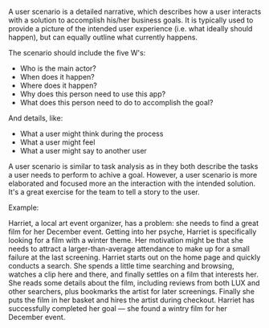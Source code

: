 A user scenario is a detailed narrative, which describes how a user interacts with a solution to accomplish his/her business goals. It is typically used to provide a picture of the intended user experience (i.e. what ideally should happen), but can equally outline what currently happens. 

The scenario should include the five W's: 
* Who is the main actor?
* When does it happen?
* Where does it happen?
* Why does this person need to use this app?
* What does this person need to do to accomplish the goal?

And details, like:
* What a user might think during the process
* What a user might feel
* What a user might say to another user

A user scenario is similar to task analysis as in they both describe the tasks a user needs to perform to achive a goal. However, a user scenario is more elaborated and focused more an the interaction with the intended solution. It's a great exercise for the team to tell a story to the user. 


Example:

Harriet, a local art event organizer, has a problem: she needs to find a great film for her December event. Getting into her psyche, Harriet is specifically looking for a film with a winter theme. Her motivation might be that she needs to attract a larger-than-average attendance to make up for a small failure at the last screening.
Harriet starts out on the home page and quickly conducts a search. She spends a little time searching and browsing, watches a clip here and there, and finally settles on a film that interests her. She reads some details about the film, including reviews from both LUX and other searchers, plus bookmarks the artist for later screenings. Finally she puts the film in her basket and hires the artist during checkout. Harriet has successfully completed her goal — she found a wintry film for her December event.
